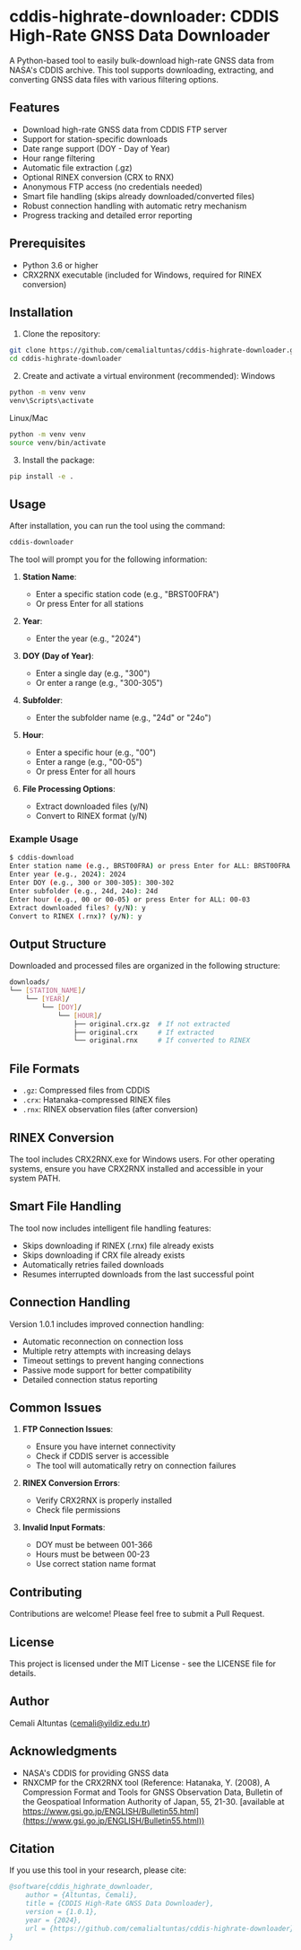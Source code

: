 # cddis-highrate-downloader: CDDIS High-Rate GNSS Data Downloader

A Python-based tool to easily bulk-download high-rate GNSS data from NASA's CDDIS archive. This tool supports downloading, extracting, and converting GNSS data files with various filtering options.

## Features

- Download high-rate GNSS data from CDDIS FTP server
- Support for station-specific downloads
- Date range support (DOY - Day of Year)
- Hour range filtering
- Automatic file extraction (.gz)
- Optional RINEX conversion (CRX to RNX)
- Anonymous FTP access (no credentials needed)
- Smart file handling (skips already downloaded/converted files)
- Robust connection handling with automatic retry mechanism
- Progress tracking and detailed error reporting

## Prerequisites

- Python 3.6 or higher
- CRX2RNX executable (included for Windows, required for RINEX conversion)

## Installation

1. Clone the repository:
```bash
git clone https://github.com/cemalialtuntas/cddis-highrate-downloader.git
cd cddis-highrate-downloader
```

2. Create and activate a virtual environment (recommended):
Windows
```bash
python -m venv venv
venv\Scripts\activate
```
Linux/Mac
```bash
python -m venv venv
source venv/bin/activate
```

3. Install the package:
```bash
pip install -e .
```

## Usage

After installation, you can run the tool using the command:
```bash
cddis-downloader
```

The tool will prompt you for the following information:

1. **Station Name**: 
   - Enter a specific station code (e.g., "BRST00FRA")
   - Or press Enter for all stations

2. **Year**: 
   - Enter the year (e.g., "2024")

3. **DOY (Day of Year)**:
   - Enter a single day (e.g., "300")
   - Or enter a range (e.g., "300-305")

4. **Subfolder**:
   - Enter the subfolder name (e.g., "24d" or "24o")

5. **Hour**:
   - Enter a specific hour (e.g., "00")
   - Enter a range (e.g., "00-05")
   - Or press Enter for all hours

6. **File Processing Options**:
   - Extract downloaded files (y/N)
   - Convert to RINEX format (y/N)

### Example Usage

```bash
$ cddis-download
Enter station name (e.g., BRST00FRA) or press Enter for ALL: BRST00FRA
Enter year (e.g., 2024): 2024
Enter DOY (e.g., 300 or 300-305): 300-302
Enter subfolder (e.g., 24d, 24o): 24d
Enter hour (e.g., 00 or 00-05) or press Enter for ALL: 00-03
Extract downloaded files? (y/N): y
Convert to RINEX (.rnx)? (y/N): y
```

## Output Structure

Downloaded and processed files are organized in the following structure:

```bash
downloads/
└── [STATION_NAME]/
    └── [YEAR]/
        └── [DOY]/
            └── [HOUR]/
                ├── original.crx.gz  # If not extracted
                ├── original.crx     # If extracted
                └── original.rnx     # If converted to RINEX
```

## File Formats

- `.gz`: Compressed files from CDDIS
- `.crx`: Hatanaka-compressed RINEX files
- `.rnx`: RINEX observation files (after conversion)

## RINEX Conversion

The tool includes CRX2RNX.exe for Windows users. For other operating systems, ensure you have CRX2RNX installed and accessible in your system PATH.

## Smart File Handling

The tool now includes intelligent file handling features:
- Skips downloading if RINEX (.rnx) file already exists
- Skips downloading if CRX file already exists
- Automatically retries failed downloads
- Resumes interrupted downloads from the last successful point

## Connection Handling

Version 1.0.1 includes improved connection handling:
- Automatic reconnection on connection loss
- Multiple retry attempts with increasing delays
- Timeout settings to prevent hanging connections
- Passive mode support for better compatibility
- Detailed connection status reporting

## Common Issues

1. **FTP Connection Issues**:
   - Ensure you have internet connectivity
   - Check if CDDIS server is accessible
   - The tool will automatically retry on connection failures

2. **RINEX Conversion Errors**:
   - Verify CRX2RNX is properly installed
   - Check file permissions

3. **Invalid Input Formats**:
   - DOY must be between 001-366
   - Hours must be between 00-23
   - Use correct station name format

## Contributing

Contributions are welcome! Please feel free to submit a Pull Request.

## License

This project is licensed under the MIT License - see the LICENSE file for details.

## Author

Cemali Altuntas (cemali@yildiz.edu.tr)

## Acknowledgments

- NASA's CDDIS for providing GNSS data
- RNXCMP for the CRX2RNX tool (Reference: Hatanaka, Y. (2008), A Compression Format and Tools for GNSS Observation Data, Bulletin of the Geospatioal Information Authority of Japan, 55, 21-30. [available at https://www.gsi.go.jp/ENGLISH/Bulletin55.html](https://www.gsi.go.jp/ENGLISH/Bulletin55.html))

## Citation

If you use this tool in your research, please cite:

```bibtex
@software{cddis_highrate_downloader,
    author = {Altuntas, Cemali},
    title = {CDDIS High-Rate GNSS Data Downloader},
    version = {1.0.1},
    year = {2024},
    url = {https://github.com/cemalialtuntas/cddis-highrate-downloader}
}
```

